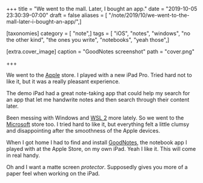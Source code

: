 +++
title = "We went to the mall. Later, I bought an app."
date = "2019-10-05 23:30:39-07:00"
draft = false
aliases = [ "/note/2019/10/we-went-to-the-mall-later-i-bought-an-app/",]

[taxonomies]
category = [ "note",]
tags = [ "iOS", "notes", "windows", "no the other kind", "the ones you write", "notebooks", "yeah those",]

[extra.cover_image]
caption = "GoodNotes screenshot"
path = "cover.png"

+++

We went to the [Apple][] store. I played with a new iPad Pro. Tried hard not to like it, but it was a really
pleasant experience.

The demo iPad had a great note-taking app that could help my search for an app that let me handwrite notes and
then search through their content later.

[Apple]: https://apple.com

Been messing with Windows and [WSL 2][] more lately. So we went to the [Microsoft][] store too. I tried hard
to like it, but everything felt a little clumsy and disappointing after the smoothness of the Apple devices.

[WSL 2]: /tags/wsl
[Microsoft]: https://microsoft.com

When I got home I had to find and install [GoodNotes][], the notebook app I played with at the Apple Store, on
my own iPad. Yeah I like it. This will come in real handy.

[GoodNotes]: https://www.goodnotes.com/

Oh and I want a matte screen *protector*. Supposedly gives you more of a paper feel when working on the iPad.